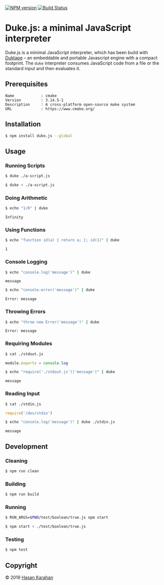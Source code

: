[![NPM version](https://badge.fury.io/js/duke.js.svg)](https://npmjs.org/package/duke.js)
[![Build Status](https://travis-ci.org/hsk81/duke.js.svg?branch=master)](https://travis-ci.org/hsk81/duke.js)

# Duke.js: a minimal JavaScript interpreter

Duke.js is a minimal JavaScript interpreter, which has been build with [Duktape] &ndash; an embeddable and portable Javascript engine with a compact footprint. The `duke` interpreter consumes JavaScript code from a file or the standard input and then evaluates it.

## Prerequisites

```
Name            : cmake
Version         : 3.14.5-1
Description     : A cross-platform open-source make system
URL             : https://www.cmake.org/
```

## Installation

```sh
$ npm install duke.js --global
```

## Usage

### Running Scripts

```sh
$ duke ./a-script.js
```

```sh
$ duke < ./a-script.js
```

### Doing Arithmetic

```sh
$ echo "1/0" | duke
```
```
Infinity
```

### Using Functions

```sh
$ echo "function id(a) { return a; }; id(1)" | duke
```
```
1
```

### Console Logging

```sh
$ echo "console.log('message')" | duke
```
```
message
```

```sh
$ echo "console.error('message')" | duke
```
```
Error: message
```

### Throwing Errors

```sh
$ echo "throw new Error('message')" | duke
```
```
Error: message
```

### Requiring Modules

```sh
$ cat ./stdout.js
```
```js
module.exports = console.log
```
```sh
$ echo "require('./stdout.js')('message')" | duke
```
```
message
```

### Reading Input

```sh
$ cat ./stdin.js
```
```js
require('/dev/stdin')
```
```sh
$ echo "console.log('message')" | duke ./stdin.js
```
```
message
```

## Development

### Cleaning

```sh
$ npm run clean
```

### Building

```sh
$ npm run build
```

### Running

```sh
$ RUN_ARGS=$PWD/test/boolean/true.js npm start
```

```sh
$ npm start < ./test/boolean/true.js
```

### Testing

```sh
$ npm test
```

## Copyright

 © 2019 [Hasan Karahan](https://github.com/hsk81)

[Duktape]: https://duktape.org/
